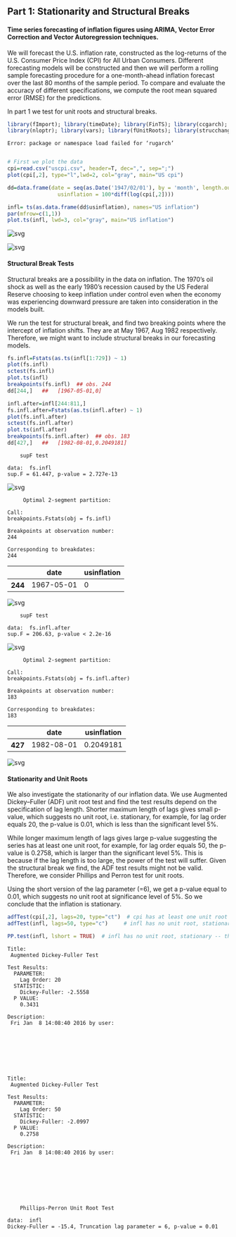 
## Part 1: Stationarity and Structural Breaks

#### Time series forecasting of inflation figures using ARIMA, Vector Error Correction and Vector Autoregression techniques.

We will forecast the U.S. inflation rate, constructed as the log-returns of the U.S. Consumer Price Index (CPI) for All Urban Consumers. 
Different forecasting models will be constructed and then we will perform a rolling sample forecasting procedure for a one-month-ahead inflation forecast over the last 80 months of the sample period. To compare and evaluate the accuracy of different specifications, we compute the root mean squared error (RMSE) for the predictions.

In part 1 we test for unit roots and structural breaks. 


```R
library(fImport); library(timeDate); library(FinTS); library(ccgarch); library(rugarch);
library(nloptr); library(vars); library(fUnitRoots); library(strucchange); 

```


    Error: package or namespace load failed for ‘rugarch’




```R

# First we plot the data
cpi=read.csv("uscpi.csv", header=T, dec=",", sep=";")
plot(cpi[,2], type="l",lwd=2, col="gray", main="US cpi")

dd=data.frame(date = seq(as.Date('1947/02/01'), by = 'month', length.out = 811),
                usinflation = 100*diff(log(cpi[,2])))

infl= ts(as.data.frame(dd$usinflation), names="US inflation")
par(mfrow=c(1,1))                        
plot.ts(infl, lwd=3, col="gray", main="US inflation")

```


![svg](output_2_0.svg)



![svg](output_2_1.svg)


#### Structural Break Tests
Structural breaks are a possibility in the data on inflation. The 1970’s oil shock as well as the early 1980’s recession caused by the US Federal Reserve choosing to keep inflation under control even when the economy was experiencing downward pressure are taken into consideration in the models built.


We run the test for structural break, and find two breaking points where the intercept of inflation shifts. They are at May 1967, Aug 1982 respectively. Therefore, we might want to include structural breaks in our forecasting models.


```R
fs.infl=Fstats(as.ts(infl[1:729]) ~ 1)
plot(fs.infl)
sctest(fs.infl)
plot.ts(infl)
breakpoints(fs.infl)  ## obs. 244
dd[244,]   ##   [1967-05-01,0]

infl.after=infl[244:811,]
fs.infl.after=Fstats(as.ts(infl.after) ~ 1)
plot(fs.infl.after)
sctest(fs.infl.after)
plot.ts(infl.after)
breakpoints(fs.infl.after)  ## obs. 183
dd[427,]   ##   [1982-08-01,0.2049181]
```




    
    	supF test
    
    data:  fs.infl
    sup.F = 61.447, p-value = 2.727e-13





![svg](output_4_1.svg)





    
    	 Optimal 2-segment partition: 
    
    Call:
    breakpoints.Fstats(obj = fs.infl)
    
    Breakpoints at observation number:
    244 
    
    Corresponding to breakdates:
    244 






<table>
<thead><tr><th></th><th scope=col>date</th><th scope=col>usinflation</th></tr></thead>
<tbody>
	<tr><th scope=row>244</th><td>1967-05-01</td><td>0</td></tr>
</tbody>
</table>





![svg](output_4_4.svg)





    
    	supF test
    
    data:  fs.infl.after
    sup.F = 206.63, p-value < 2.2e-16





![svg](output_4_6.svg)





    
    	 Optimal 2-segment partition: 
    
    Call:
    breakpoints.Fstats(obj = fs.infl.after)
    
    Breakpoints at observation number:
    183 
    
    Corresponding to breakdates:
    183 






<table>
<thead><tr><th></th><th scope=col>date</th><th scope=col>usinflation</th></tr></thead>
<tbody>
	<tr><th scope=row>427</th><td>1982-08-01</td><td>0.2049181</td></tr>
</tbody>
</table>





![svg](output_4_9.svg)


#### Stationarity and Unit Roots

We also investigate the stationarity of our inflation data. We use Augmented Dickey–Fuller (ADF) unit root test and find the test results depend on the specification of lag length. Shorter maximum length of lags gives small p-value, which suggests no unit root, i.e. stationary, for example, for lag order equals 20, the p-value is 0.01, which is less than the significant level 5%. 

While longer maximum length of lags gives large p-value suggesting the series has at least one unit root, for example, for lag order equals 50, the p-value is 0.2758, which is larger than the significant level 5%. This is because if the lag length is too large, the power of the test will suffer. Given the structural break we find, the ADF test results might not be valid. Therefore, we consider Phillips and Perron test for unit roots. 

Using the short version of the lag parameter (=6), we get a p-value equal to 0.01, which suggests no unit root at significance level of 5%. So we conclude that the inflation is stationary.


```R
adfTest(cpi[,2], lags=20, type="ct")  # cpi has at least one unit root
adfTest(infl, lags=50, type="c")     # infl has no unit root, stationary

PP.test(infl, lshort = TRUE)  # infl has no unit root, stationary -- this is the preferred test
```




    
    Title:
     Augmented Dickey-Fuller Test
    
    Test Results:
      PARAMETER:
        Lag Order: 20
      STATISTIC:
        Dickey-Fuller: -2.5558
      P VALUE:
        0.3431 
    
    Description:
     Fri Jan  8 14:08:40 2016 by user: 







    
    Title:
     Augmented Dickey-Fuller Test
    
    Test Results:
      PARAMETER:
        Lag Order: 50
      STATISTIC:
        Dickey-Fuller: -2.0997
      P VALUE:
        0.2758 
    
    Description:
     Fri Jan  8 14:08:40 2016 by user: 







    
    	Phillips-Perron Unit Root Test
    
    data:  infl
    Dickey-Fuller = -15.4, Truncation lag parameter = 6, p-value = 0.01



